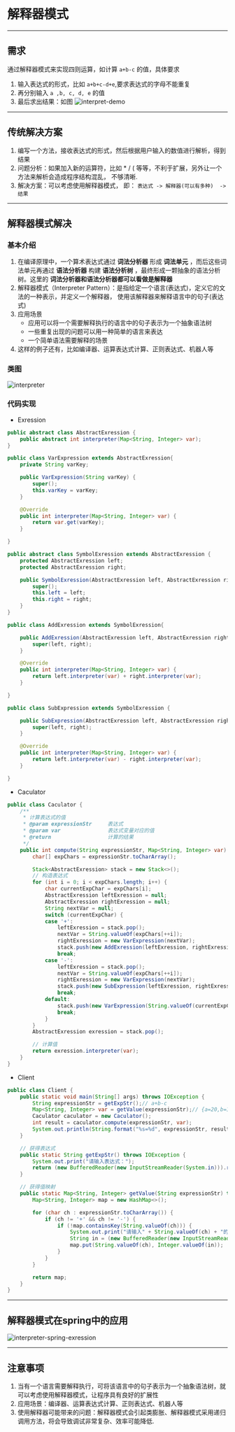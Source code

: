 # 解释器模式
---
## 需求
通过解释器模式来实现四则运算，如计算 `a+b-c` 的值，具体要求
1. 输入表达式的形式，比如 `a+b+c-d+e`,要求表达式的字母不能重复
2. 再分别输入 `a ,b, c, d, e` 的值
3. 最后求出结果：如图
![interpret-demo](./assets/interpret-demo.jpg)

---
## 传统解决方案
1. 编写一个方法，接收表达式的形式，然后根据用户输入的数值进行解析，得到结果
2. 问题分析：如果加入新的运算符，比如 * / ( 等等，不利于扩展，另外让一个方法来解析会造成程序结构混乱， 不够清晰.
3. 解决方案：可以考虑使用解释器模式， 即： `表达式 ->	解释器(可以有多种)	->	结果`

---
## 解释器模式解决
### 基本介绍
1. 在编译原理中，一个算术表达式通过 **词法分析器** 形成 **词法单元** ，而后这些词法单元再通过 **语法分析器** 构建 **语法分析树** ，最终形成一颗抽象的语法分析树。这里的 **词法分析器和语法分析器都可以看做是解释器**
2. 解释器模式（Interpreter Pattern）：是指给定一个语言(表达式)，定义它的文法的一种表示，并定义一个解释器， 使用该解释器来解释语言中的句子(表达式)
3. 应用场景
    * 应用可以将一个需要解释执行的语言中的句子表示为一个抽象语法树
    * 一些重复出现的问题可以用一种简单的语言来表达
    * 一个简单语法需要解释的场景
4. 这样的例子还有，比如编译器、运算表达式计算、正则表达式、机器人等

### 类图
![interpreter](./assets/interpreter.png)

### 代码实现
* Exression
```java
public abstract class AbstractExression {
	public abstract int interpreter(Map<String, Integer> var);
}

public class VarExpression extends AbstractExression{
	private String varKey;

	public VarExpression(String varKey) {
		super();
		this.varKey = varKey;
	}

	@Override
	public int interpreter(Map<String, Integer> var) {
		return var.get(varKey);
	}

}

public abstract class SymbolExression extends AbstractExression {
	protected AbstractExression left;
	protected AbstractExression right;

	public SymbolExression(AbstractExression left, AbstractExression right) {
		super();
		this.left = left;
		this.right = right;
	}
}

public class AddExression extends SymbolExression{

	public AddExression(AbstractExression left, AbstractExression right) {
		super(left, right);
	}

	@Override
	public int interpreter(Map<String, Integer> var) {
		return left.interpreter(var) + right.interpreter(var);
	}

}

public class SubExpression extends SymbolExression {

	public SubExpression(AbstractExression left, AbstractExression right) {
		super(left, right);
	}

	@Override
	public int interpreter(Map<String, Integer> var) {
		return left.interpreter(var) - right.interpreter(var);
	}

}
```

* Caculator
```java
public class Caculator {
	/**
	 * 计算表达式的值
	 * @param expressionStr		表达式
	 * @param var				表达式变量对应的值
	 * @return					计算的结果
	 */
	public int compute(String expressionStr, Map<String, Integer> var) {
		char[] expChars = expressionStr.toCharArray();

		Stack<AbstractExression> stack = new Stack<>();
		// 构造表达式
		for (int i = 0; i < expChars.length; i++) {
			char currentExpChar = expChars[i];
			AbstractExression leftExression = null;
			AbstractExression rightExression = null;
			String nextVar = null;
			switch (currentExpChar) {
			case '+':
				leftExression = stack.pop();
				nextVar = String.valueOf(expChars[++i]);
				rightExression = new VarExpression(nextVar);
				stack.push(new AddExression(leftExression, rightExression));
				break;
			case '-':
				leftExression = stack.pop();
				nextVar = String.valueOf(expChars[++i]);
				rightExression = new VarExpression(nextVar);
				stack.push(new SubExpression(leftExression, rightExression));
				break;
			default:
				stack.push(new VarExpression(String.valueOf(currentExpChar)));
				break;
			}
		}
		AbstractExression exression = stack.pop();

		// 计算值
		return exression.interpreter(var);
	}
}
```

* Client
```java
public class Client {
	public static void main(String[] args) throws IOException {
		String expressionStr = getExpStr();// a+b-c
		Map<String, Integer> var = getValue(expressionStr);// {a=20,b=10,c=5}
		Caculator caculator = new Caculator();
		int result = caculator.compute(expressionStr, var);
		System.out.println(String.format("%s=%d", expressionStr, result));
	}

	// 获得表达式
	public static String getExpStr() throws IOException {
		System.out.print("请输入表达式：");
		return (new BufferedReader(new InputStreamReader(System.in))).readLine();
	}

	// 获得值映射
	public static Map<String, Integer> getValue(String expressionStr) throws IOException {
		Map<String, Integer> map = new HashMap<>();

		for (char ch : expressionStr.toCharArray()) {
			if (ch != '+' && ch != '-') {
				if (!map.containsKey(String.valueOf(ch))) {
					System.out.print("请输入" + String.valueOf(ch) + "的值：");
					String in = (new BufferedReader(new InputStreamReader(System.in))).readLine();
					map.put(String.valueOf(ch), Integer.valueOf(in));
				}
			}
		}

		return map;
	}
}
```

---
## 解释器模式在spring中的应用
![interpreter-spring-exression](./assets/interpreter-spring-exression.png)

---
## 注意事项
1. 当有一个语言需要解释执行，可将该语言中的句子表示为一个抽象语法树，就可以考虑使用解释器模式，让程序具有良好的扩展性
2. 应用场景：编译器、运算表达式计算、正则表达式、机器人等
3. 使用解释器可能带来的问题：解释器模式会引起类膨胀、解释器模式采用递归调用方法，将会导致调试非常复杂、效率可能降低.
